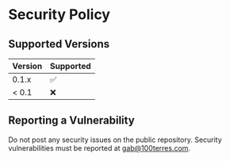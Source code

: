 # Security Policy

## Supported Versions

| Version | Supported          |
| ------- | ------------------ |
| 0.1.x   | :white_check_mark: |
| < 0.1   | :x:                |

## Reporting a Vulnerability

Do not post any security issues on the public repository. Security
vulnerabilities must be reported at gab@100terres.com.
